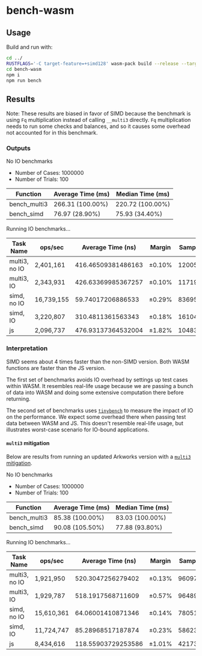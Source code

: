 # bench-wasm

## Usage

Build and run with:

```bash
cd ../
RUSTFLAGS='-C target-feature=+simd128' wasm-pack build --release --target nodejs
cd bench-wasm
npm i
npm run bench
```

## Results

Note: These results are biased in favor of SIMD because the benchmark is using `Fq` multiplication instead of calling
`__multi3` directly. `Fq` multiplication needs to run some checks and balances, and so it causes some overhead not
accounted for in this
benchmark.

### Outputs

No IO benchmarks

- Number of Cases: 1000000
- Number of Trials: 100

| Function     | Average Time (ms) | Median Time (ms) |
|--------------|-------------------|------------------|
| bench_multi3 | 266.31 (100.00%)  | 220.72 (100.00%) |
| bench_simd   | 76.97 (28.90%)    | 75.93 (34.40%)   |

Running IO benchmarks...

| Task Name     | ops/sec    | Average Time (ns)  | Margin | Samples |
|---------------|------------|--------------------|--------|---------|
| multi3, no IO | 2,401,161  | 416.46509381486163 | ±0.10% | 1200581 |
| multi3, IO    | 2,343,931  | 426.63369985367257 | ±0.10% | 1171966 |
| simd, no IO   | 16,739,155 | 59.74017206886533  | ±0.29% | 8369578 |
| simd, IO      | 3,220,807  | 310.4811361563343  | ±0.18% | 1610404 |
| js            | 2,096,737  | 476.93137364532004 | ±1.82% | 1048370 |

### Interpretation

SIMD seems about 4 times faster than the non-SIMD version. Both WASM functions are faster than the JS version.

The first set of benchmarks avoids IO overhead by settings up test cases within WASM. It resembles real-life usage
because we are passing a bunch of data into WASM and doing some extensive computation there before returning.

The second set of benchmarks uses [`tinybench`](https://github.com/tinylibs/tinybench) to measure the impact of IO on
the performance. We expect some overhead there when passing test data between WASM and JS. This doesn't resemble
real-life usage, but illustrates worst-case scenario for IO-bound applications.

#### `multi3` mitigation

Below are results from running an updated Arkworks version with a [
`multi3` mitigation](https://github.com/arkworks-rs/algebra/blob/b33df5cce2d54cf4c9248e4b229c7d6708fa9375/ff/src/biginteger/arithmetic.rs#L92-L103).

No IO benchmarks

- Number of Cases: 1000000
- Number of Trials: 100

| Function     | Average Time (ms) | Median Time (ms) |
|--------------|-------------------|------------------|
| bench_multi3 | 85.38 (100.00%)   | 83.03 (100.00%)  |
| bench_simd   | 90.08 (105.50%)   | 77.88 (93.80%)   |

Running IO benchmarks...

| Task Name     | ops/sec    | Average Time (ns)  | Margin | Samples |
|---------------|------------|--------------------|--------|---------|
| multi3, no IO | 1,921,950  | 520.3047256279402  | ±0.13% | 960976  |
| multi3, IO    | 1,929,787  | 518.1917568711609  | ±0.57% | 964894  |
| simd, no IO   | 15,610,361 | 64.06001410871346  | ±0.14% | 7805181 |
| simd, IO      | 11,724,747 | 85.28968517187874  | ±0.23% | 5862374 |
| js            | 8,434,616  | 118.55903729253586 | ±1.01% | 4217309 |
